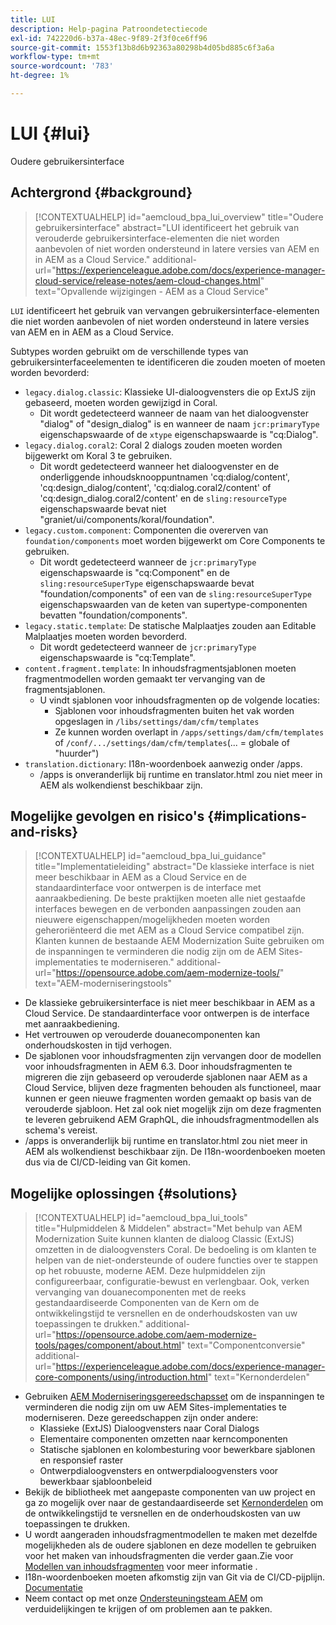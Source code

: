 ```yaml
---
title: LUI
description: Help-pagina Patroondetectiecode
exl-id: 742220d6-b37a-48ec-9f89-2f3f0ce6ff96
source-git-commit: 1553f13b8d6b92363a80298b4d05bd885c6f3a6a
workflow-type: tm+mt
source-wordcount: '783'
ht-degree: 1%

---
```


# LUI {#lui}

Oudere gebruikersinterface

## Achtergrond {#background}

>[!CONTEXTUALHELP]
>id="aemcloud_bpa_lui_overview"
>title="Oudere gebruikersinterface"
>abstract="LUI identificeert het gebruik van verouderde gebruikersinterface-elementen die niet worden aanbevolen of niet worden ondersteund in latere versies van AEM en in AEM as a Cloud Service."
>additional-url="https://experienceleague.adobe.com/docs/experience-manager-cloud-service/release-notes/aem-cloud-changes.html" text="Opvallende wijzigingen - AEM as a Cloud Service"

`LUI` identificeert het gebruik van vervangen gebruikersinterface-elementen die niet worden aanbevolen of niet worden ondersteund in latere versies van AEM en in AEM as a Cloud Service.

Subtypes worden gebruikt om de verschillende types van gebruikersinterfaceelementen te identificeren die zouden moeten of moeten worden bevorderd:

* `legacy.dialog.classic`: Klassieke UI-dialoogvensters die op ExtJS zijn gebaseerd, moeten worden gewijzigd in Coral.
   * Dit wordt gedetecteerd wanneer de naam van het dialoogvenster &quot;dialog&quot; of &quot;design_dialog&quot; is en wanneer de naam `jcr:primaryType` eigenschapswaarde of de `xtype` eigenschapswaarde is &quot;cq:Dialog&quot;.
* `legacy.dialog.coral2`: Coral 2 dialogs zouden moeten worden bijgewerkt om Koral 3 te gebruiken.
   * Dit wordt gedetecteerd wanneer het dialoogvenster en de onderliggende inhoudsknooppuntnamen &#39;cq:dialog/content&#39;, &#39;cq:design_dialog/content&#39;, &#39;cq:dialog.coral2/content&#39; of &#39;cq:design_dialog.coral2/content&#39; en de `sling:resourceType` eigenschapswaarde bevat niet &quot;graniet/ui/components/koral/foundation&quot;.
* `legacy.custom.component`: Componenten die overerven van `foundation/components` moet worden bijgewerkt om Core Components te gebruiken.
   * Dit wordt gedetecteerd wanneer de `jcr:primaryType` eigenschapswaarde is &quot;cq:Component&quot; en de
      `sling:resourceSuperType` eigenschapswaarde bevat &quot;foundation/components&quot; of een van de
      `sling:resourceSuperType` eigenschapswaarden van de keten van supertype-componenten bevatten &quot;foundation/components&quot;.
* `legacy.static.template`: De statische Malplaatjes zouden aan Editable Malplaatjes moeten worden bevorderd.
   * Dit wordt gedetecteerd wanneer de `jcr:primaryType` eigenschapswaarde is &quot;cq:Template&quot;.
* `content.fragment.template`: In inhoudsfragmentsjablonen moeten fragmentmodellen worden gemaakt ter vervanging van de fragmentsjablonen.
   * U vindt sjablonen voor inhoudsfragmenten op de volgende locaties:
      * Sjablonen voor inhoudsfragmenten buiten het vak worden opgeslagen in `/libs/settings/dam/cfm/templates`
      * Ze kunnen worden overlapt in  `/apps/settings/dam/cfm/templates`  of  `/conf/.../settings/dam/cfm/templates`(... = globale of &quot;huurder&quot;)
* `translation.dictionary`: I18n-woordenboek aanwezig onder /apps.
   * /apps is onveranderlijk bij runtime en translator.html zou niet meer in AEM als wolkendienst beschikbaar zijn.

## Mogelijke gevolgen en risico&#39;s {#implications-and-risks}

>[!CONTEXTUALHELP]
>id="aemcloud_bpa_lui_guidance"
>title="Implementatieleiding"
>abstract="De klassieke interface is niet meer beschikbaar in AEM as a Cloud Service en de standaardinterface voor ontwerpen is de interface met aanraakbediening. De beste praktijken moeten alle niet gestaafde interfaces bewegen en de verbonden aanpassingen zouden aan nieuwere eigenschappen/mogelijkheden moeten worden geheroriënteerd die met AEM as a Cloud Service compatibel zijn. Klanten kunnen de bestaande AEM Modernization Suite gebruiken om de inspanningen te verminderen die nodig zijn om de AEM Sites-implementaties te moderniseren."
>additional-url="https://opensource.adobe.com/aem-modernize-tools/" text="AEM-moderniseringstools"

* De klassieke gebruikersinterface is niet meer beschikbaar in AEM as a Cloud Service. De standaardinterface voor ontwerpen is de interface met aanraakbediening.
* Het vertrouwen op verouderde douanecomponenten kan onderhoudskosten in tijd verhogen.
* De sjablonen voor inhoudsfragmenten zijn vervangen door de modellen voor inhoudsfragmenten in AEM 6.3. Door inhoudsfragmenten te migreren die zijn gebaseerd op verouderde sjablonen naar AEM as a Cloud Service, blijven deze fragmenten behouden als functioneel, maar kunnen er geen nieuwe fragmenten worden gemaakt op basis van de verouderde sjabloon. Het zal ook niet mogelijk zijn om deze fragmenten te leveren gebruikend AEM GraphQL, die inhoudsfragmentmodellen als schema&#39;s vereist.
* /apps is onveranderlijk bij runtime en translator.html zou niet meer in AEM als wolkendienst beschikbaar zijn. De I18n-woordenboeken moeten dus via de CI/CD-leiding van Git komen.

## Mogelijke oplossingen {#solutions}

>[!CONTEXTUALHELP]
>id="aemcloud_bpa_lui_tools"
>title="Hulpmiddelen &amp; Middelen"
>abstract="Met behulp van AEM Modernization Suite kunnen klanten de dialoog Classic (ExtJS) omzetten in de dialoogvensters Coral. De bedoeling is om klanten te helpen van de niet-ondersteunde of oudere functies over te stappen op het robuuste, moderne AEM. Deze hulpmiddelen zijn configureerbaar, configuratie-bewust en verlengbaar. Ook, verken vervanging van douanecomponenten met de reeks gestandaardiseerde Componenten van de Kern om de ontwikkelingstijd te versnellen en de onderhoudskosten van uw toepassingen te drukken."
>additional-url="https://opensource.adobe.com/aem-modernize-tools/pages/component/about.html" text="Componentconversie"
>additional-url="https://experienceleague.adobe.com/docs/experience-manager-core-components/using/introduction.html" text="Kernonderdelen"

* Gebruiken [AEM Moderniseringsgereedschapsset](https://opensource.adobe.com/aem-modernize-tools/) om de inspanningen te verminderen die nodig zijn om uw AEM Sites-implementaties te moderniseren. Deze gereedschappen zijn onder andere:
   * Klassieke (ExtJS) Dialoogvensters naar Coral Dialogs
   * Elementaire componenten omzetten naar kerncomponenten
   * Statische sjablonen en kolombesturing voor bewerkbare sjablonen en responsief raster
   * Ontwerpdialoogvensters en ontwerpdialoogvensters voor bewerkbaar sjabloonbeleid
* Bekijk de bibliotheek met aangepaste componenten van uw project en ga zo mogelijk over naar de gestandaardiseerde set [Kernonderdelen](https://experienceleague.adobe.com/docs/experience-manager-core-components/using/introduction.html) om de ontwikkelingstijd te versnellen en de onderhoudskosten van uw toepassingen te drukken.
* U wordt aangeraden inhoudsfragmentmodellen te maken met dezelfde mogelijkheden als de oudere sjablonen en deze modellen te gebruiken voor het maken van inhoudsfragmenten die verder gaan.Zie voor [Modellen van inhoudsfragmenten](https://experienceleague.adobe.com/docs/experience-manager-65/assets/content-fragments/content-fragments-models.html?lang=en) voor meer informatie .
* I18n-woordenboeken moeten afkomstig zijn van Git via de CI/CD-pijplijn. [Documentatie](https://experienceleague.adobe.com/docs/experience-manager-cloud-service/content/release-notes/aem-cloud-changes.html?lang=en#apps-libs-immutable)
* Neem contact op met onze [Ondersteuningsteam AEM](https://helpx.adobe.com/enterprise/using/support-for-experience-cloud.html) om verduidelijkingen te krijgen of om problemen aan te pakken.
